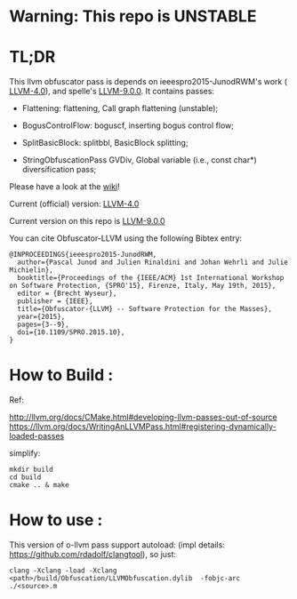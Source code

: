 # Warning: This repo is UNSTABLE


# TL;DR

This llvm obfuscator pass is depends on ieeespro2015-JunodRWM's work ( [LLVM-4.0](https://github.com/obfuscator-llvm/obfuscator/tree/llvm-4.0)), and spelle's [LLVM-9.0.0](https://github.com/spelle/obfuscator/tree/llvm-9.0.0).
It contains passes:

* Flattening: flattening, Call graph flattening (unstable);

* BogusControlFlow: boguscf, inserting bogus control flow;

* SplitBasicBlock: splitbbl, BasicBlock splitting;

* StringObfuscationPass GVDiv, Global variable (i.e., const char*) diversification pass;


Please have a look at the [wiki](https://github.com/obfuscator-llvm/obfuscator/wiki)!

Current (official) version: [LLVM-4.0](https://github.com/obfuscator-llvm/obfuscator/tree/llvm-4.0)

Current version on this repo is [LLVM-9.0.0](https://github.com/spelle/obfuscator/tree/llvm-9.0.0)

You can cite Obfuscator-LLVM using the following Bibtex entry:



```
@INPROCEEDINGS{ieeespro2015-JunodRWM,
  author={Pascal Junod and Julien Rinaldini and Johan Wehrli and Julie Michielin},
  booktitle={Proceedings of the {IEEE/ACM} 1st International Workshop on Software Protection, {SPRO'15}, Firenze, Italy, May 19th, 2015},
  editor = {Brecht Wyseur},
  publisher = {IEEE},
  title={Obfuscator-{LLVM} -- Software Protection for the Masses},
  year={2015},
  pages={3--9},
  doi={10.1109/SPRO.2015.10},
}
```

# How to Build :

Ref:

http://llvm.org/docs/CMake.html#developing-llvm-passes-out-of-source
https://llvm.org/docs/WritingAnLLVMPass.html#registering-dynamically-loaded-passes

simplify:

```
mkdir build
cd build
cmake .. & make
```

# How to use :

This version of o-llvm pass support autoload: (impl details: https://github.com/rdadolf/clangtool), so just:

```
clang -Xclang -load -Xclang <path>/build/Obfuscation/LLVMObfuscation.dylib  -fobjc-arc ./<source>.m
```
